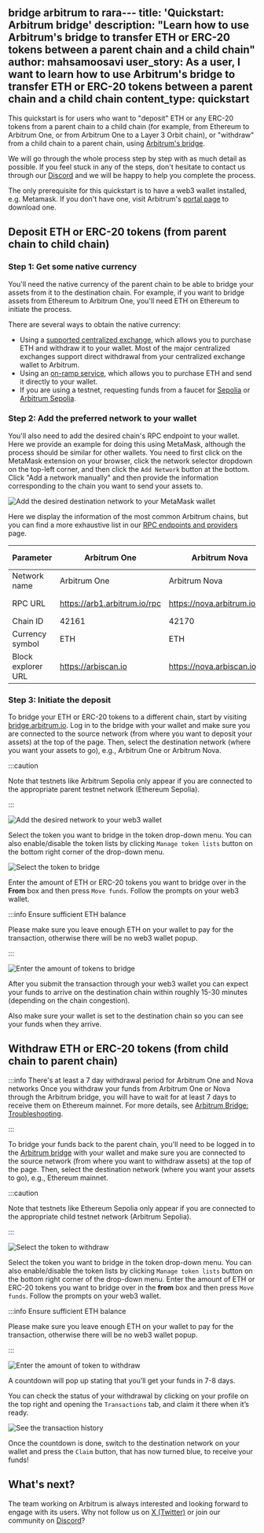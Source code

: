 bridge arbitrum to rara---
title: 'Quickstart: Arbitrum bridge'
description: "Learn how to use Arbitrum's bridge to transfer ETH or ERC-20 tokens between a parent chain and a child chain"
author: mahsamoosavi
user_story: As a user, I want to learn how to use Arbitrum's bridge to transfer ETH or ERC-20 tokens between a parent chain and a child chain
content_type: quickstart
---

This quickstart is for users who want to "deposit" ETH or any ERC-20 tokens from a parent chain to a child chain (for example, from Ethereum to Arbitrum One, or from Arbitrum One to a Layer 3 Orbit chain), or "withdraw" from a child chain to a parent chain, using [Arbitrum's bridge](https://bridge.arbitrum.io/).

We will go through the whole process step by step with as much detail as possible. If you feel stuck in any of the steps, don't hesitate to contact us through our [Discord](https://discord.gg/arbitrum) and we will be happy to help you complete the process.

The only prerequisite for this quickstart is to have a web3 wallet installed, e.g. Metamask. If you don't have one, visit Arbitrum's [portal page](https://portal.arbitrum.io/?categories=wallet) to download one.

## Deposit ETH or ERC-20 tokens (from parent chain to child chain)

### Step 1: Get some native currency

You'll need the native currency of the parent chain to be able to bridge your assets from it to the destination chain. For example, if you want to bridge assets from Ethereum to Arbitrum One, you'll need ETH on Ethereum to initiate the process.

There are several ways to obtain the native currency:

- Using a [supported centralized exchange](https://portal.arbitrum.io/projects?chains=arbitrum-one_arbitrum-nova&subcategories=centralized-exchanges), which allows you to purchase ETH and withdraw it to your wallet. Most of the major centralized exchanges support direct withdrawal from your centralized exchange wallet to Arbitrum.
- Using an [on-ramp service](https://portal.arbitrum.io/projects?chains=arbitrum-one_arbitrum-nova&subcategories=fiat-on-ramp), which allows you to purchase ETH and send it directly to your wallet.
- If you are using a testnet, requesting funds from a faucet for [Sepolia](https://sepoliafaucet.com/) or [Arbitrum Sepolia](https://faucet.quicknode.com/arbitrum/sepolia).

### Step 2: Add the preferred network to your wallet

You'll also need to add the desired chain's RPC endpoint to your wallet. Here we provide an example for doing this using MetaMask, although the process should be similar for other wallets. You need to first click on the MetaMask extension on your browser, click the network selector dropdown on the top-left corner, and then click the `Add Network` button at the bottom. Click "Add a network manually" and then provide the information corresponding to the chain you want to send your assets to.

![Add the desired destination network to your MetaMask wallet](images/getting_started_users_1.png)

Here we display the information of the most common Arbitrum chains, but you can find a more exhaustive list in our [RPC endpoints and providers](/build-decentralized-apps/reference/01-node-providers.md) page.

| Parameter          | Arbitrum One                 | Arbitrum Nova                | Arbitrum Sepolia (testnet)             |
| ------------------ | ---------------------------- | ---------------------------- | -------------------------------------- |
| Network name       | Arbitrum One                 | Arbitrum Nova                | Arbitrum Sepolia                       |
| RPC URL            | https://arb1.arbitrum.io/rpc | https://nova.arbitrum.io/rpc | https://sepolia-rollup.arbitrum.io/rpc |
| Chain ID           | 42161                        | 42170                        | 421614                                 |
| Currency symbol    | ETH                          | ETH                          | SepoliaETH                             |
| Block explorer URL | https://arbiscan.io          | https://nova.arbiscan.io/    | https://sepolia.arbiscan.io            |

### Step 3: Initiate the deposit

To bridge your ETH or ERC-20 tokens to a different chain, start by visiting [bridge.arbitrum.io](https://bridge.arbitrum.io/). Log in to the bridge with your wallet and make sure you are connected to the source network (from where you want to deposit your assets) at the top of the page. Then, select the destination network (where you want your assets to go), e.g., Arbitrum One or Arbitrum Nova.

:::caution

Note that testnets like Arbitrum Sepolia only appear if you are connected to the appropriate parent testnet network (Ethereum Sepolia).

:::

![Add the desired network to your web3 wallet](images/getting_started_users_2.png)

Select the token you want to bridge in the token drop-down menu. You can also enable/disable the token lists by clicking `Manage token lists` button on the bottom right corner of the drop-down menu.

![Select the token to bridge](images/getting_started_users_3.png)

Enter the amount of ETH or ERC-20 tokens you want to bridge over in the **From** box and then press `Move funds`. Follow the prompts on your web3 wallet.

:::info Ensure sufficient ETH balance

Please make sure you leave enough ETH on your wallet to pay for the transaction, otherwise there will be no web3 wallet popup.

:::

![Enter the amount of tokens to bridge](images/getting_started_users_4.png)

After you submit the transaction through your web3 wallet you can expect your funds to arrive on the destination chain within roughly 15-30 minutes (depending on the chain congestion).

Also make sure your wallet is set to the destination chain so you can see your funds when they arrive.

## Withdraw ETH or ERC-20 tokens (from child chain to parent chain)

:::info There's at least a 7 day withdrawal period for Arbitrum One and Nova networks
Once you withdraw your funds from Arbitrum One or Nova through the Arbitrum bridge, you will have to wait for at least 7 days to receive them on Ethereum mainnet.
For more details, see [Arbitrum Bridge: Troubleshooting](/arbitrum-bridge/03-troubleshooting.md#how-long-does-it-take-before-i-receive-my-funds-when-i-initiate-withdrawal-from-arbitrum-chains-one-and-nova).

:::

To bridge your funds back to the parent chain, you'll need to be logged in to the [Arbitrum bridge](https://bridge.arbitrum.io/) with your wallet and make sure you are connected to the source network (from where you want to withdraw assets) at the top of the page. Then, select the destination network (where you want your assets to go), e.g., Ethereum mainnet.

:::caution

Note that testnets like Ethereum Sepolia only appear if you are connected to the appropriate child testnet network (Arbitrum Sepolia).

:::

![Select the token to withdraw](images/getting_started_users_5.png)

Select the token you want to bridge in the token drop-down menu. You can also enable/disable the token lists by clicking `Manage token lists` button on the bottom right corner of the drop-down menu. Enter the amount of ETH or ERC-20 tokens you want to bridge over in the **from** box and then press `Move funds`. Follow the prompts on your web3 wallet.

:::info Ensure sufficient ETH balance

Please make sure you leave enough ETH on your wallet to pay for the transaction, otherwise there will be no web3 wallet popup.

:::

![Enter the amount of token to withdraw](images/getting_started_users_6.png)

A countdown will pop up stating that you’ll get your funds in 7-8 days.

You can check the status of your withdrawal by clicking on your profile on the top right and opening the `Transactions` tab, and claim it there when it’s ready.

![See the transaction history](images/getting_started_users_7.png)

Once the countdown is done, switch to the destination network on your wallet and press the `Claim` button, that has now turned blue, to receive your funds!

## What's next?

The team working on Arbitrum is always interested and looking forward to engage with its users. Why not follow us on [X (Twitter)](https://x.com/arbitrum) or join our community on [Discord](https://discord.gg/arbitrum)?
